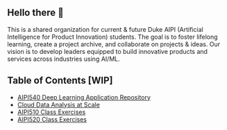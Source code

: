 ## Hello there 👋

This is a shared organization for current & future Duke AIPI (Artificial Intelligence for Product Innovation) students. 
The goal is to foster lifelong learning, create a project archive, and collaborate on projects & ideas. 
Our vision is to develop leaders equipped to build innovative products and services across industries using AI/ML.

Table of Contents [WIP]
------------------------

* [AIPI540 Deep Learning Application Repository][540Repo]
* [Cloud Data Analysis at Scale][CDASRepo]
* [AIPI510 Class Exercises][510Repo]
* [AIPI520 Class Exercises][520Repo]




[540Repo]: https://github.com/DukeAIPI/AIPI540-Deep-Learning-Applications
[510Repo]: https://github.com/DukeAIPI/AIPI510_class_exercises
[520Repo]: https://github.com/DukeAIPI/AIPI520_class_exercises
[CDASRepo]: https://github.com/DukeAIPI/cloud-data-analysis-at-scale

<!--

**Here are some ideas to get you started:**

🙋‍♀️ A short introduction - what is your organization all about?
🌈 Contribution guidelines - how can the community get involved?
👩‍💻 Useful resources - where can the community find your docs? Is there anything else the community should know?
🍿 Fun facts - what does your team eat for breakfast?
🧙 Remember, you can do mighty things with the power of [Markdown](https://docs.github.com/github/writing-on-github/getting-started-with-writing-and-formatting-on-github/basic-writing-and-formatting-syntax)
-->
